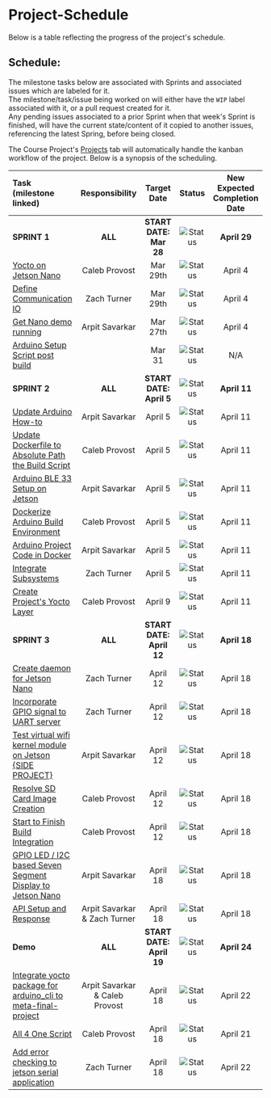 # **Project-Schedule**
Below is a table reflecting the progress of the project's schedule.  
  

## Schedule:  
The milestone tasks below are associated with Sprints and associated issues which are labeled for it.  
The milestone/task/issue being worked on will either have the `WIP` label associated with it, or a pull request created for it.  
Any pending issues associated to a prior Sprint when that week's Sprint is finished, will have the current state/content of it copied to another issues, referencing the latest Spring, before being closed.   


The Course Project's [Projects](https://github.com/AESD-Course-Project/AESD-Course-Project.github.io/projects/1) tab will automatically handle the kanban workflow of the project. Below is a synopsis of the scheduling.    
  
|  Task (milestone linked)  |     Responsibility     |     Target Date     |     Status |     New Expected<br/>Completion Date     |
|            :---           |         :----:         |        :----:       |    :----:    |                  :----:                  |
| **SPRINT 1**              |          **ALL**       | **START DATE: Mar 28** | ![Status](https://img.shields.io/github/milestones/progress/AESD-Course-Project/AESD-Course-Project.github.io/1?label=&style=for-the-badge) | **April 29** |
| [Yocto on Jetson Nano](https://github.com/AESD-Course-Project/AESD-Course-Project.github.io/issues/5)     | Caleb Provost  | Mar 29th | ![Status](https://img.shields.io/github/issues/detail/label/AESD-Course-Project/AESD-Course-Project.github.io/5?label=&style=for-the-badge) | April 4 |
| [Define Communication IO](https://github.com/AESD-Course-Project/AESD-Course-Project.github.io/issues/7)  | Zach Turner    | Mar 29th | ![Status](https://img.shields.io/github/issues/detail/label/AESD-Course-Project/AESD-Course-Project.github.io/7?label=&style=for-the-badge) | April 4 |
| [Get Nano demo running](https://github.com/AESD-Course-Project/AESD-Course-Project.github.io/issues/6)    | Arpit Savarkar | Mar 27th | ![Status](https://img.shields.io/github/issues/detail/label/AESD-Course-Project/AESD-Course-Project.github.io/6?label=&style=for-the-badge) | April 4 |
| [Arduino Setup Script post build](https://github.com/AESD-Course-Project/AESD-Course-Project.github.io/issues/4)    |  | Mar 31 | ![Status](https://img.shields.io/github/issues/detail/label/AESD-Course-Project/AESD-Course-Project.github.io/4?label=&style=for-the-badge) | N/A |
| **SPRINT 2**              | **ALL** | **START DATE: April 5** | ![Status](https://img.shields.io/github/milestones/progress/AESD-Course-Project/AESD-Course-Project.github.io/2?label=&style=for-the-badge) | **April 11** |
| [Update Arduino How-to](https://github.com/AESD-Course-Project/AESD-Course-Project.github.io/issues/9)    | Arpit Savarkar | April 5 | ![Status](https://img.shields.io/github/issues/detail/label/AESD-Course-Project/AESD-Course-Project.github.io/9?label=&style=for-the-badge) | April 11 |
| [Update Dockerfile to Absolute Path the Build Script](https://github.com/AESD-Course-Project/AESD-Course-Project.github.io/issues/10)    | Caleb Provost | April 5 | ![Status](https://img.shields.io/github/issues/detail/label/AESD-Course-Project/AESD-Course-Project.github.io/10?label=&style=for-the-badge) | April 11 |
| [Arduino BLE 33 Setup on Jetson](https://github.com/AESD-Course-Project/AESD-Course-Project.github.io/issues/11)    | Arpit Savarkar | April 5 | ![Status](https://img.shields.io/github/issues/detail/label/AESD-Course-Project/AESD-Course-Project.github.io/11?label=&style=for-the-badge) | April 11 |
| [Dockerize Arduino Build Environment](https://github.com/AESD-Course-Project/AESD-Course-Project.github.io/issues/12)    | Caleb Provost | April 5 | ![Status](https://img.shields.io/github/issues/detail/label/AESD-Course-Project/AESD-Course-Project.github.io/12?label=&style=for-the-badge) | April 11 |
| [Arduino Project Code in Docker](https://github.com/AESD-Course-Project/AESD-Course-Project.github.io/issues/13)    | Arpit Savarkar | April 5 | ![Status](https://img.shields.io/github/issues/detail/label/AESD-Course-Project/AESD-Course-Project.github.io/13?label=&style=for-the-badge) | April 11 |
| [Integrate Subsystems](https://github.com/AESD-Course-Project/AESD-Course-Project.github.io/issues/14)    | Zach Turner | April 5 | ![Status](https://img.shields.io/github/issues/detail/label/AESD-Course-Project/AESD-Course-Project.github.io/14?label=&style=for-the-badge) | April 11 |
| [Create Project's Yocto Layer](https://github.com/AESD-Course-Project/AESD-Course-Project.github.io/issues/15)    | Caleb Provost | April 9 | ![Status](https://img.shields.io/github/issues/detail/label/AESD-Course-Project/AESD-Course-Project.github.io/15?label=&style=for-the-badge) | April 11 |
| **SPRINT 3**              | **ALL** | **START DATE: April 12** | ![Status](https://img.shields.io/github/milestones/progress/AESD-Course-Project/AESD-Course-Project.github.io/3?label=) | **April 18** |
| [Create daemon for Jetson Nano](https://github.com/AESD-Course-Project/AESD-Course-Project.github.io/issues/16)    | Zach Turner | April 12 | ![Status](https://img.shields.io/github/issues/detail/label/AESD-Course-Project/AESD-Course-Project.github.io/16?label=&style=for-the-badge) | April 18 |
| [Incorporate GPIO signal to UART server](https://github.com/AESD-Course-Project/AESD-Course-Project.github.io/issues/20)    | Zach Turner | April 12 | ![Status](https://img.shields.io/github/issues/detail/label/AESD-Course-Project/AESD-Course-Project.github.io/20?label=&style=for-the-badge) | April 18 |
| [Test virtual wifi kernel module on Jetson {SIDE PROJECT}](https://github.com/AESD-Course-Project/AESD-Course-Project.github.io/issues/17)    | Arpit Savarkar | April 12 | ![Status](https://img.shields.io/github/issues/detail/label/AESD-Course-Project/AESD-Course-Project.github.io/17?label=&style=for-the-badge) | April 18 |
| [Resolve SD Card Image Creation](https://github.com/AESD-Course-Project/AESD-Course-Project.github.io/issues/21)    | Caleb Provost | April 12 | ![Status](https://img.shields.io/github/issues/detail/label/AESD-Course-Project/AESD-Course-Project.github.io/21?label=&style=for-the-badge) | April 18 |
| [Start to Finish Build Integration](https://github.com/AESD-Course-Project/AESD-Course-Project.github.io/issues/19)    | Caleb Provost | April 12 | ![Status](https://img.shields.io/github/issues/detail/label/AESD-Course-Project/AESD-Course-Project.github.io/19?label=&style=for-the-badge) | April 18 |
| [GPIO LED / I2C based Seven Segment Display to Jetson Nano](https://github.com/AESD-Course-Project/AESD-Course-Project.github.io/issues/23)    | Arpit Savarkar | April 18 | ![Status](https://img.shields.io/github/issues/detail/label/AESD-Course-Project/AESD-Course-Project.github.io/23?label=&style=for-the-badge) | April 18 |
| [API Setup and Response](https://github.com/AESD-Course-Project/AESD-Course-Project.github.io/issues/24)    | Arpit Savarkar & Zach Turner | April 18 | ![Status](https://img.shields.io/github/issues/detail/label/AESD-Course-Project/AESD-Course-Project.github.io/24?label=&style=for-the-badge) | April 18 |
| **Demo**                  | **ALL** | **START DATE: April 19** | ![Status](https://img.shields.io/github/milestones/progress/AESD-Course-Project/AESD-Course-Project.github.io/4?label=) | **April 24** |
| [Integrate yocto package for arduino_cli to meta-final-project](https://github.com/AESD-Course-Project/AESD-Course-Project.github.io/issues/26)    | Arpit Savarkar & Caleb Provost | April 18 | ![Status](https://img.shields.io/github/issues/detail/label/AESD-Course-Project/AESD-Course-Project.github.io/26?label=&style=for-the-badge) | April 22 |
| [All 4 One Script](https://github.com/AESD-Course-Project/AESD-Course-Project.github.io/issues/28)    | Caleb Provost | April 18 | ![Status](https://img.shields.io/github/issues/detail/label/AESD-Course-Project/AESD-Course-Project.github.io/28?label=&style=for-the-badge) | April 21 |
| [Add error checking to jetson serial application](https://github.com/AESD-Course-Project/AESD-Course-Project.github.io/issues/27)    | Zach Turner | April 18 | ![Status](https://img.shields.io/github/issues/detail/label/AESD-Course-Project/AESD-Course-Project.github.io/27?label=&style=for-the-badge) | April 22 |

